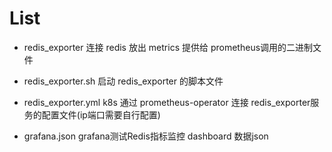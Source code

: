 <!--
 * @Author: ferried
 * @Email: harlancui@outlook.com
 * @Date: 2020-11-18 10:12:05
 * @LastEditTime: 2020-11-18 10:15:22
 * @LastEditors: ferried
 * @Description: Basic description
 * @FilePath: /redis-prometheus-dashboard/yml/README.md
 * @LICENSE: Apache-2.0
-->

# List

- redis_exporter 连接 redis 放出 metrics 提供给 prometheus调用的二进制文件

- redis_exporter.sh 启动 redis_exporter 的脚本文件

- redis_exporter.yml k8s 通过 prometheus-operator 连接 redis_exporter服务的配置文件(ip端口需要自行配置)

- grafana.json grafana测试Redis指标监控 dashboard 数据json